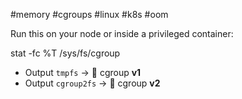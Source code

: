 #memory #cgroups #linux #k8s #oom

Run this on your node or inside a privileged container:

stat -fc %T /sys/fs/cgroup

- Output `tmpfs` → 🧟 cgroup **v1**
- Output `cgroup2fs` → 🚀 cgroup **v2**